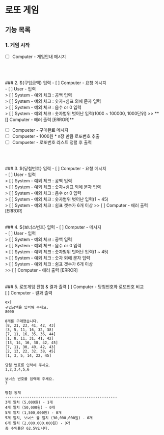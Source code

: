 # 로또 게임
## 기능 목록

### 1. 게임 시작
- [ ] Computer - 게임안내 메시지
 <br>
 <br>
 <br> 
### 2. ${구입금액} 입력
- [ ] Computer - 요청 메시지 <br>
- [ ] User - 입력 <br>
> [ ] System - 예외 체크 : 공백 입력 <br> 
> [ ] System - 예외 체크 : 숫자+쉼표 외에 문자 입력 <br>
> [ ] System - 예외 체크 : 음수 or 0 입력 <br>
> [ ] System - 예외 체크 : 숫자범위 벗어난 입력(1000 ~ 100000, 1000단위)
>> **[] Computer - 에러 출력 [ERROR]**

- [ ] Compueter - 구매완료 메시지 <br>
- [ ] Compueter - 1000원 * n장 만큼 로또번호 추출 <br>
- [ ] Compueter - 로또번호 리스트 정렬 후 출력
 <br>
 <br>
 <br>
### 3. ${당첨번호} 입력
- [ ] Computer - 요청 메시지 <br>
- [ ] User - 입력 <br>
> [ ] System - 예외 체크 : 공백 입력 <br>
> [ ] System - 예외 체크 : 숫자+쉼표 외에 문자 입력 <br>
> [ ] System - 예외 체크 : 음수 or 0 입력 <br>
> [ ] System - 예외 체크 : 숫자범위 벗어난 입력(1 ~ 45) <br>
> [ ] System - 예외 체크 : 쉼표 갯수가 6개 이상
>> [ ] Computer - 에러 출력 [ERROR]
 <br>
 <br>
 <br>
### 4. ${보너스번호} 입력
- [ ] Computer - 메시지 <br>
- [ ] User - 입력 <br>
> [ ] System - 예외 체크 : 공백 입력 <br>
> [ ] System - 예외 체크 : 음수 or 0 입력 <br>
> [ ] System - 예외 체크 : 숫자범위 벗어난 입력(1 ~ 45) <br>
> [ ] System - 예외 체크 : 숫자 외에 문자 입력 <br>
> [ ] System - 예외 체크 : 쉼표 갯수가 6개 이상 <br>
>> [ ] Computer - 에러 출력 [ERROR]
<br>
<br>
 <br>
### 5. 로또게임 진행 & 결과 출력
[ ] Computer - 당첨번호와 로또번호 비교 <br>
[ ] Computer - 결과 출력


```
ex)
구입금액을 입력해 주세요.
8000

8개를 구매했습니다.
[8, 21, 23, 41, 42, 43]
[3, 5, 11, 16, 32, 38]
[7, 11, 16, 35, 36, 44]
[1, 8, 11, 31, 41, 42]
[13, 14, 16, 38, 42, 45]
[7, 11, 30, 40, 42, 43]
[2, 13, 22, 32, 38, 45]
[1, 3, 5, 14, 22, 45]

당첨 번호를 입력해 주세요.
1,2,3,4,5,6

보너스 번호를 입력해 주세요.
7

당첨 통계
---------------------------------------------------
3개 일치 (5,000원) - 1개
4개 일치 (50,000원) - 0개
5개 일치 (1,500,000원) - 0개
5개 일치, 보너스 볼 일치 (30,000,000원) - 0개
6개 일치 (2,000,000,000원) - 0개
총 수익률은 62.5%입니다.
```